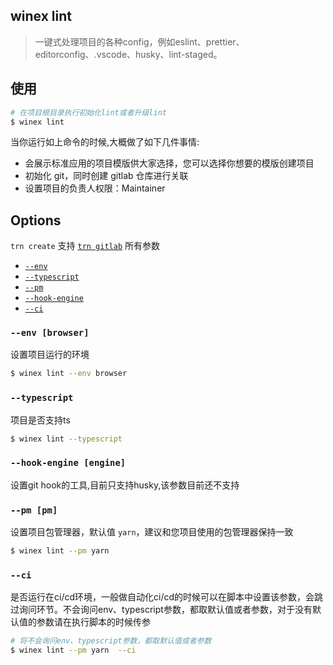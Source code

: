 ## winex lint

> 一键式处理项目的各种config，例如eslint、prettier、editorconfig、.vscode、husky、lint-staged。

## 使用

```bash
# 在项目根目录执行初始化lint或者升级lint
$ winex lint
```

当你运行如上命令的时候,大概做了如下几件事情:

- 会展示标准应用的项目模版供大家选择，您可以选择你想要的模版创建项目
- 初始化 git，同时创建 gitlab 仓库进行关联
- 设置项目的负责人权限：Maintainer

## Options

`trn create` 支持 [`trn gitlab`](#/gitlab) 所有参数

- [`--env`](#--env)
- [`--typescript`](#--typescript)
- [`--pm`](#--pm)
- [`--hook-engine`](#--hook-engine)
- [`--ci`](#--ci)

### `--env [browser]`

设置项目运行的环境

```bash
$ winex lint --env browser
```

### `--typescript`

项目是否支持ts

```bash
$ winex lint --typescript
```

### `--hook-engine [engine]`

设置git hook的工具,目前只支持husky,该参数目前还不支持


### `--pm [pm]`

设置项目包管理器，默认值 `yarn`，建议和您项目使用的包管理器保持一致

```bash
$ winex lint --pm yarn
```


### `--ci`

是否运行在ci/cd环境，一般做自动化ci/cd的时候可以在脚本中设置该参数，会跳过询问环节。不会询问env、typescript参数，都取默认值或者参数，对于没有默认值的参数请在执行脚本的时候传参

```bash
# 将不会询问env、typescript参数，都取默认值或者参数
$ winex lint --pm yarn  --ci
```
